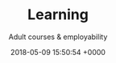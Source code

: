 ---
title: Learning
subtitle: Adult courses &amp; employability
description: |
  We deliver affordable workshops and adult education courses, great for improving skills, meeting people and having fun. We also offer regular job clubs with advice on writing CVs and job searching.
introduction_title: We help you gain skills and boost your employability
introduction: |
 Whether you want help with basics like maths, English and IT, or more creative skills like sewing and nail art, we can help. We’ve helped people into higher education and back into work after unemployment.
introduction_photo: '/images/learning-intro.jpg'
childname: learning
facts:
- figure: '61'
  description: We’ve employed 61 staff, making us one of the biggest employers in West Wakefield
- figure: '56'
  description: We’ve engaged with 56 volunteers, with over 5,000 hours of time volunteered
- figure: '57'
  description: We’ve coordinated and helped deliver 57 education and skills based courses
- figure: '30'
  description: We’ve directly helped 30 people to find employment
story: learning
date: 2018-05-09 15:50:54 +0000
---